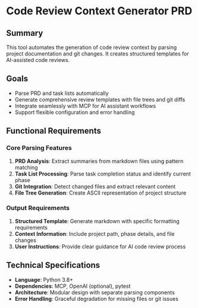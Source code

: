 # Code Review Context Generator PRD

## Summary
This tool automates the generation of code review context by parsing project documentation and git changes. It creates structured templates for AI-assisted code reviews.

## Goals
- Parse PRD and task lists automatically
- Generate comprehensive review templates with file trees and git diffs
- Integrate seamlessly with MCP for AI assistant workflows
- Support flexible configuration and error handling

## Functional Requirements

### Core Parsing Features
1. **PRD Analysis**: Extract summaries from markdown files using pattern matching
2. **Task List Processing**: Parse task completion status and identify current phase
3. **Git Integration**: Detect changed files and extract relevant content
4. **File Tree Generation**: Create ASCII representation of project structure

### Output Requirements
1. **Structured Template**: Generate markdown with specific formatting requirements
2. **Context Information**: Include project path, phase details, and file changes
3. **User Instructions**: Provide clear guidance for AI code review process

## Technical Specifications

- **Language**: Python 3.8+
- **Dependencies**: MCP, OpenAI (optional), pytest
- **Architecture**: Modular design with separate parsing components
- **Error Handling**: Graceful degradation for missing files or git issues